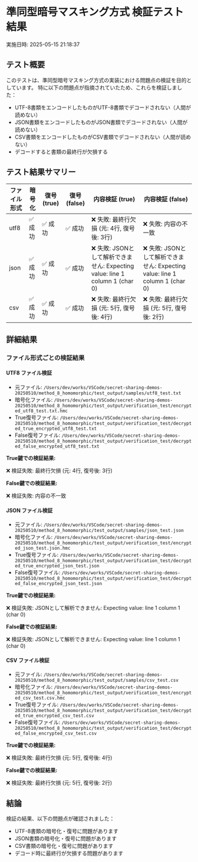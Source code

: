 # 準同型暗号マスキング方式 検証テスト結果

実施日時: 2025-05-15 21:18:37

## テスト概要

このテストは、準同型暗号マスキング方式の実装における問題点の検証を目的としています。
特に以下の問題点が指摘されていたため、これらを検証しました：

- UTF-8書類をエンコードしたものがUTF-8書類でデコードされない（人間が読めない）
- JSON書類をエンコードしたものがJSON書類でデコードされない（人間が読めない）
- CSV書類をエンコードしたものがCSV書類でデコードされない（人間が読めない）
- デコードすると書類の最終行が欠損する

## テスト結果サマリー

| ファイル形式 | 暗号化 | 復号 (true) | 復号 (false) | 内容検証 (true) | 内容検証 (false) |
|------------|--------|------------|-------------|---------------|----------------|
| utf8 | ✅ 成功 | ✅ 成功 | ✅ 成功 | ❌ 失敗: 最終行欠損 (元: 4行, 復号後: 3行) | ❌ 失敗: 内容の不一致 |
| json | ✅ 成功 | ✅ 成功 | ✅ 成功 | ❌ 失敗: JSONとして解析できません: Expecting value: line 1 column 1 (char 0) | ❌ 失敗: JSONとして解析できません: Expecting value: line 1 column 1 (char 0) |
| csv | ✅ 成功 | ✅ 成功 | ✅ 成功 | ❌ 失敗: 最終行欠損 (元: 5行, 復号後: 4行) | ❌ 失敗: 最終行欠損 (元: 5行, 復号後: 2行) |

## 詳細結果

### ファイル形式ごとの検証結果

#### UTF8 ファイル検証

- 元ファイル: `/Users/dev/works/VSCode/secret-sharing-demos-20250510/method_8_homomorphic/test_output/samples/utf8_test.txt`
- 暗号化ファイル: `/Users/dev/works/VSCode/secret-sharing-demos-20250510/method_8_homomorphic/test_output/verification_test/encrypted_utf8_test.txt.hmc`
- True復号ファイル: `/Users/dev/works/VSCode/secret-sharing-demos-20250510/method_8_homomorphic/test_output/verification_test/decrypted_true_encrypted_utf8_test.txt`
- False復号ファイル: `/Users/dev/works/VSCode/secret-sharing-demos-20250510/method_8_homomorphic/test_output/verification_test/decrypted_false_encrypted_utf8_test.txt`

**True鍵での検証結果:**

❌ 検証失敗: 最終行欠損 (元: 4行, 復号後: 3行)

**False鍵での検証結果:**

❌ 検証失敗: 内容の不一致

#### JSON ファイル検証

- 元ファイル: `/Users/dev/works/VSCode/secret-sharing-demos-20250510/method_8_homomorphic/test_output/samples/json_test.json`
- 暗号化ファイル: `/Users/dev/works/VSCode/secret-sharing-demos-20250510/method_8_homomorphic/test_output/verification_test/encrypted_json_test.json.hmc`
- True復号ファイル: `/Users/dev/works/VSCode/secret-sharing-demos-20250510/method_8_homomorphic/test_output/verification_test/decrypted_true_encrypted_json_test.json`
- False復号ファイル: `/Users/dev/works/VSCode/secret-sharing-demos-20250510/method_8_homomorphic/test_output/verification_test/decrypted_false_encrypted_json_test.json`

**True鍵での検証結果:**

❌ 検証失敗: JSONとして解析できません: Expecting value: line 1 column 1 (char 0)

**False鍵での検証結果:**

❌ 検証失敗: JSONとして解析できません: Expecting value: line 1 column 1 (char 0)

#### CSV ファイル検証

- 元ファイル: `/Users/dev/works/VSCode/secret-sharing-demos-20250510/method_8_homomorphic/test_output/samples/csv_test.csv`
- 暗号化ファイル: `/Users/dev/works/VSCode/secret-sharing-demos-20250510/method_8_homomorphic/test_output/verification_test/encrypted_csv_test.csv.hmc`
- True復号ファイル: `/Users/dev/works/VSCode/secret-sharing-demos-20250510/method_8_homomorphic/test_output/verification_test/decrypted_true_encrypted_csv_test.csv`
- False復号ファイル: `/Users/dev/works/VSCode/secret-sharing-demos-20250510/method_8_homomorphic/test_output/verification_test/decrypted_false_encrypted_csv_test.csv`

**True鍵での検証結果:**

❌ 検証失敗: 最終行欠損 (元: 5行, 復号後: 4行)

**False鍵での検証結果:**

❌ 検証失敗: 最終行欠損 (元: 5行, 復号後: 2行)


## 結論

検証の結果、以下の問題点が確認されました：

- UTF-8書類の暗号化・復号に問題があります
- JSON書類の暗号化・復号に問題があります
- CSV書類の暗号化・復号に問題があります
- デコード時に最終行が欠損する問題があります
